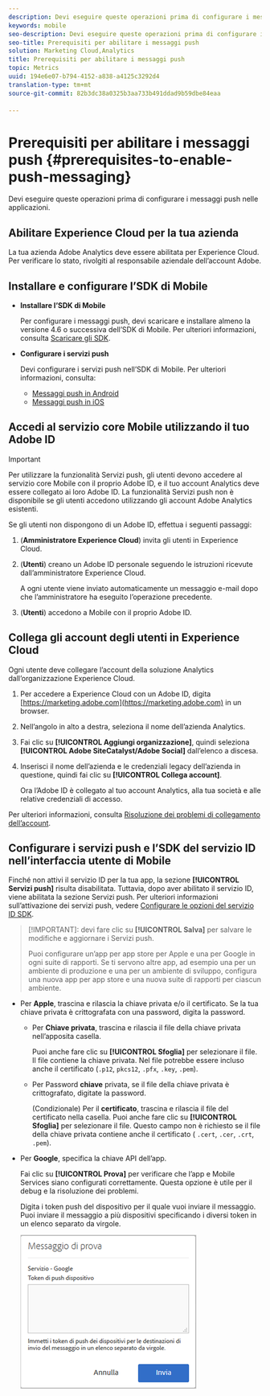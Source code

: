 ```yaml
---
description: Devi eseguire queste operazioni prima di configurare i messaggi push nelle applicazioni.
keywords: mobile
seo-description: Devi eseguire queste operazioni prima di configurare i messaggi push nelle applicazioni.
seo-title: Prerequisiti per abilitare i messaggi push
solution: Marketing Cloud,Analytics
title: Prerequisiti per abilitare i messaggi push
topic: Metrics
uuid: 194e6e07-b794-4152-a838-a4125c3292d4
translation-type: tm+mt
source-git-commit: 82b3dc38a0325b3aa733b491ddad9b59dbe84eaa

---
```



# Prerequisiti per abilitare i messaggi push {#prerequisites-to-enable-push-messaging}

Devi eseguire queste operazioni prima di configurare i messaggi push nelle applicazioni.

## Abilitare Experience Cloud per la tua azienda

La tua azienda Adobe Analytics deve essere abilitata per Experience Cloud. Per verificare lo stato, rivolgiti al responsabile aziendale dell’account Adobe.

## Installare e configurare l’SDK di Mobile

* **Installare l’SDK di Mobile**

   Per configurare i messaggi push, devi scaricare e installare almeno la versione 4.6 o successiva dell’SDK di Mobile. Per ulteriori informazioni, consulta [Scaricare gli SDK](/help/using/c-manage-app-settings/c-mob-confg-app/t-config-analytics/download-sdk.md).

* **Configurare i servizi push**

   Devi configurare i servizi push nell’SDK di Mobile.
Per ulteriori informazioni, consulta:

   * [Messaggi push in Android](/help/android/messaging-main/push-messaging/push-messaging.md)
   * [Messaggi push in iOS](/help/ios/messaging-main/push-messaging/push-messaging.md)

## Accedi al servizio core Mobile utilizzando il tuo Adobe ID

>[!IMPORTANT]
>
>Per utilizzare la funzionalità Servizi push, gli utenti devono accedere al servizio core Mobile con il proprio Adobe ID, e il tuo account Analytics deve essere collegato ai loro Adobe ID. La funzionalità Servizi push non è disponibile se gli utenti accedono utilizzando gli account Adobe Analytics esistenti.

Se gli utenti non dispongono di un Adobe ID, effettua i seguenti passaggi:

1. (**Amministratore Experience Cloud**) invita gli utenti in Experience Cloud.

1. (**Utenti**) creano un Adobe ID personale seguendo le istruzioni ricevute dall’amministratore Experience Cloud.

   A ogni utente viene inviato automaticamente un messaggio e-mail dopo che l’amministratore ha eseguito l’operazione precedente.

1. (**Utenti**) accedono a Mobile con il proprio Adobe ID.

## Collega gli account degli utenti in Experience Cloud

Ogni utente deve collegare l’account della soluzione Analytics dall’organizzazione Experience Cloud.

1. Per accedere a Experience Cloud con un Adobe ID, digita [https://marketing.adobe.com](https://marketing.adobe.com) in un browser.

1. Nell’angolo in alto a destra, seleziona il nome dell’azienda Analytics.

1. Fai clic su **[!UICONTROL Aggiungi organizzazione]**, quindi seleziona **[!UICONTROL Adobe SiteCatalyst/Adobe Social]** dall’elenco a discesa.

1. Inserisci il nome dell’azienda e le credenziali legacy dell’azienda in questione, quindi fai clic su **[!UICONTROL Collega account]**.

   Ora l’Adobe ID è collegato al tuo account Analytics, alla tua società e alle relative credenziali di accesso.

Per ulteriori informazioni, consulta [Risoluzione dei problemi di collegamento dell’account](https://docs.adobe.com/content/help/it-IT/core-services/interface/manage-users-and-products/organizations.html).

## Configurare i servizi push e l’SDK del servizio ID nell’interfaccia utente di Mobile

Finché non attivi il servizio ID per la tua app, la sezione **[!UICONTROL Servizi push]** risulta disabilitata. Tuttavia, dopo aver abilitato il servizio ID, viene abilitata la sezione Servizi push. Per ulteriori informazioni sull’attivazione dei servizi push, vedere [Configurare le opzioni del servizio ID SDK](/help/using/c-manage-app-settings/c-mob-confg-app/t-config-visitor.md).

>[!IMPORTANT]: devi fare clic su **[!UICONTROL Salva]** per salvare le modifiche e aggiornare i Servizi push.
>
>Puoi configurare un’app per app store per Apple e una per Google in ogni suite di rapporti. Se ti servono altre app, ad esempio una per un ambiente di produzione e una per un ambiente di sviluppo, configura una nuova app per app store e una nuova suite di rapporti per ciascun ambiente.

* Per **Apple**, trascina e rilascia la chiave privata e/o il certificato. Se la tua chiave privata è crittografata con una password, digita la password.

   * Per **Chiave privata**, trascina e rilascia il file della chiave privata nell’apposita casella.

      Puoi anche fare clic su **[!UICONTROL Sfoglia]** per selezionare il file. Il file contiene la chiave privata. Nel file potrebbe essere incluso anche il certificato (`.p12`, `pkcs12`, `.pfx`, `.key`, `.pem`).

   * Per Password **chiave** privata, se il file della chiave privata è crittografato, digitate la password.

      (Condizionale) Per il **certificato**, trascina e rilascia il file del certificato nella casella. Puoi anche fare clic su **[!UICONTROL Sfoglia]** per selezionare il file. Questo campo non è richiesto se il file della chiave privata contiene anche il certificato ( `.cert`, `.cer`, `.crt`, `.pem`).

* Per **Google**, specifica la chiave API dell’app.

   Fai clic su **[!UICONTROL Prova]** per verificare che l’app e Mobile Services siano configurati correttamente. Questa opzione è utile per il debug e la risoluzione dei problemi.

   Digita i token push del dispositivo per il quale vuoi inviare il messaggio. Puoi inviare il messaggio a più dispositivi specificando i diversi token in un elenco separato da virgole.

   ![Messaggi push di test](assets/push_test_list.png)
